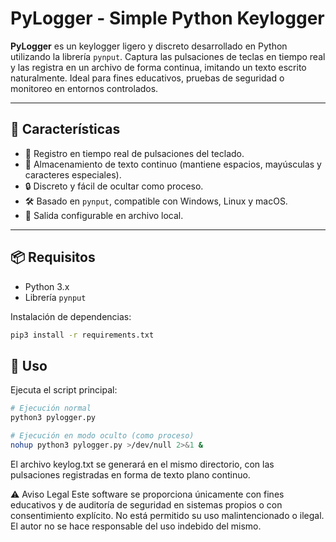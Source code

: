# PyLogger - Simple Python Keylogger

**PyLogger** es un keylogger ligero y discreto desarrollado en Python utilizando la librería `pynput`. Captura las pulsaciones de teclas en tiempo real y las registra en un archivo de forma continua, imitando un texto escrito naturalmente. Ideal para fines educativos, pruebas de seguridad o monitoreo en entornos controlados.

---

## 🚀 Características

- 🧠 Registro en tiempo real de pulsaciones del teclado.
- 📄 Almacenamiento de texto continuo (mantiene espacios, mayúsculas y caracteres especiales).
- 🔒 Discreto y fácil de ocultar como proceso.
- 🛠️ Basado en `pynput`, compatible con Windows, Linux y macOS.
- 📁 Salida configurable en archivo local.

---

## 📦 Requisitos

- Python 3.x
- Librería `pynput`

Instalación de dependencias:

```bash
pip3 install -r requirements.txt
```

## 🚀 Uso
Ejecuta el script principal:

```bash
# Ejecución normal
python3 pylogger.py

# Ejecución en modo oculto (como proceso)
nohup python3 pylogger.py >/dev/null 2>&1 &
```

El archivo keylog.txt se generará en el mismo directorio, con las pulsaciones registradas en forma de texto plano continuo.

⚠️ Aviso Legal
Este software se proporciona únicamente con fines educativos y de auditoría de seguridad en sistemas propios o con consentimiento explícito. No está permitido su uso malintencionado o ilegal. El autor no se hace responsable del uso indebido del mismo.

